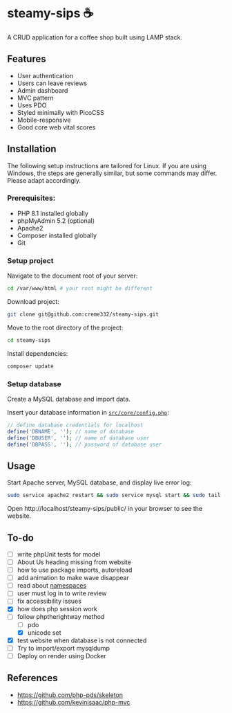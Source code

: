 # steamy-sips ☕

A CRUD application for a coffee shop built using LAMP stack.

## Features

- User authentication
- Users can leave reviews
- Admin dashboard
- MVC pattern
- Uses PDO
- Styled minimally with PicoCSS
- Mobile-responsive
- Good core web vital scores

## Installation

The following setup instructions are tailored for Linux. If you are using Windows, the steps are generally similar, but
some commands may differ. Please adapt accordingly.

### Prerequisites:

- PHP 8.1 installed globally
- phpMyAdmin 5.2  (optional)
- Apache2
- Composer installed globally
- Git

### Setup project

Navigate to the document root of your server:

```bash
cd /var/www/html # your root might be different
```

Download project:

```bash
git clone git@github.com:creme332/steamy-sips.git
```

Move to the root directory of the project:

```bash
cd steamy-sips
```

Install dependencies:

```bash
composer update
```

### Setup database

Create a MySQL database and import data.

Insert your database information in [`src/core/config.php`](src/core/config.php):

```php
// define database credentials for localhost
define('DBNAME', ''); // name of database
define('DBUSER', ''); // name of database user
define('DBPASS', ''); // password of database user
```

## Usage

Start Apache server, MySQL database, and display live error log:

```bash
sudo service apache2 restart && sudo service mysql start && sudo tail -f /var/log/apache2/error.log
```

Open http://localhost/steamy-sips/public/ in your browser to see the website.

## To-do

- [ ] write phpUnit tests for model
- [ ] About Us heading missing from website
- [ ] how to use package imports, autoreload
- [ ] add animation to make wave disappear
- [ ] read about [namespaces](https://phptherightway.com/#namespaces)
- [ ] user must log in to write review
- [ ] fix accessibility issues
- [x] how does php session work
- [ ] follow phptherightway method
    - [ ] pdo
    - [x] unicode set
- [x] test website when database is not connected
- [ ] Try to import/export mysqldump
- [ ] Deploy on render using Docker

## References

- https://github.com/php-pds/skeleton
- https://github.com/kevinisaac/php-mvc